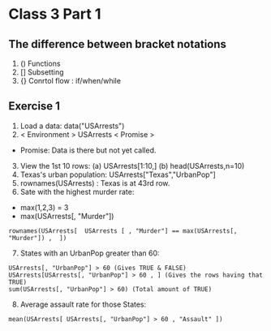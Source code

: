 # Class 3 Part 1
## The difference between bracket notations
1. () Functions 
2. [] Subsetting
3. {} Conrtol flow : if/when/while
## Exercise 1 
1. Load a data: data("USArrests") 
2. < Environment > USArrests < Promise >
+ Promise: Data is there but not yet called.
3. View the 1st 10 rows: (a) USArrests[1:10,] (b) head(USArrests,n=10)
4. Texas's urban population: USArrests["Texas","UrbanPop"]
5. rownames(USArrests) : Texas is at 43rd row.
6. Sate with the highest murder rate: 
+ max(1,2,3) = 3
+ max(USArrests[, "Murder"])
```
rownames(USArrests[  USArrests [ , "Murder"] == max(USArrests[, "Murder"]) ,  ])
```
7. States with an UrbanPop greater than 60: 
```
USArrests[, "UrbanPop"] > 60 (Gives TRUE & FALSE)
USArrests[USArrests[, "UrbanPop"] > 60 , ] (Gives the rows having that TRUE)
sum(USArrests[, "UrbanPop"] > 60) (Total amount of TRUE)
```
8. Average assault rate for those States: 
```
mean(USArrests[ USArrests[, "UrbanPop"] > 60 , "Assault" ])
```
